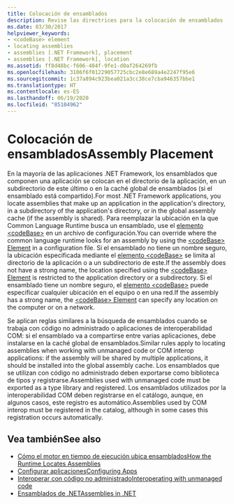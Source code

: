 ```yaml
---
title: Colocación de ensamblados
description: Revise las directrices para la colocación de ensamblados .NET en directorios (por ejemplo, en la caché global de ensamblados o en el directorio o subdirectorio de la aplicación).
ms.date: 03/30/2017
helpviewer_keywords:
- <codeBase> element
- locating assemblies
- assemblies [.NET Framework], placement
- assemblies [.NET Framework], location
ms.assetid: ff8d48bc-f606-484f-9fe1-d0af264269fb
ms.openlocfilehash: 3106f6f01229057725cbc2e8e689a4e2247f95e6
ms.sourcegitcommit: 1c37a894c923bea021a3cc38ce7cba946357bbe1
ms.translationtype: HT
ms.contentlocale: es-ES
ms.lasthandoff: 06/19/2020
ms.locfileid: "85104962"
---
```

# <a name="assembly-placement"></a><span data-ttu-id="4a07a-103">Colocación de ensamblados</span><span class="sxs-lookup"><span data-stu-id="4a07a-103">Assembly Placement</span></span>
<span data-ttu-id="4a07a-104">En la mayoría de las aplicaciones .NET Framework, los ensamblados que componen una aplicación se colocan en el directorio de la aplicación, en un subdirectorio de este último o en la caché global de ensamblados (si el ensamblado está compartido).</span><span class="sxs-lookup"><span data-stu-id="4a07a-104">For most .NET Framework applications, you locate assemblies that make up an application in the application's directory, in a subdirectory of the application's directory, or in the global assembly cache (if the assembly is shared).</span></span> <span data-ttu-id="4a07a-105">Para reemplazar la ubicación en la que Common Language Runtime busca un ensamblado, use el [elemento \<codeBase>](../configure-apps/file-schema/runtime/codebase-element.md) en un archivo de configuración.</span><span class="sxs-lookup"><span data-stu-id="4a07a-105">You can override where the common language runtime looks for an assembly by using the [\<codeBase> Element](../configure-apps/file-schema/runtime/codebase-element.md) in a configuration file.</span></span> <span data-ttu-id="4a07a-106">Si el ensamblado no tiene un nombre seguro, la ubicación especificada mediante el [elemento \<codeBase>](../configure-apps/file-schema/runtime/codebase-element.md) se limita al directorio de la aplicación o a un subdirectorio de este.</span><span class="sxs-lookup"><span data-stu-id="4a07a-106">If the assembly does not have a strong name, the location specified using the [\<codeBase> Element](../configure-apps/file-schema/runtime/codebase-element.md) is restricted to the application directory or a subdirectory.</span></span> <span data-ttu-id="4a07a-107">Si el ensamblado tiene un nombre seguro, el [elemento \<codeBase>](../configure-apps/file-schema/runtime/codebase-element.md) puede especificar cualquier ubicación en el equipo o en una red.</span><span class="sxs-lookup"><span data-stu-id="4a07a-107">If the assembly has a strong name, the [\<codeBase> Element](../configure-apps/file-schema/runtime/codebase-element.md) can specify any location on the computer or on a network.</span></span>  
  
 <span data-ttu-id="4a07a-108">Se aplican reglas similares a la búsqueda de ensamblados cuando se trabaja con código no administrado o aplicaciones de interoperabilidad COM: si el ensamblado va a compartirse entre varias aplicaciones, debe instalarse en la caché global de ensamblados.</span><span class="sxs-lookup"><span data-stu-id="4a07a-108">Similar rules apply to locating assemblies when working with unmanaged code or COM interop applications: if the assembly will be shared by multiple applications, it should be installed into the global assembly cache.</span></span> <span data-ttu-id="4a07a-109">Los ensamblados que se utilizan con código no administrado deben exportarse como biblioteca de tipos y registrarse.</span><span class="sxs-lookup"><span data-stu-id="4a07a-109">Assemblies used with unmanaged code must be exported as a type library and registered.</span></span> <span data-ttu-id="4a07a-110">Los ensamblados utilizados por la interoperabilidad COM deben registrarse en el catálogo, aunque, en algunos casos, este registro es automático.</span><span class="sxs-lookup"><span data-stu-id="4a07a-110">Assemblies used by COM interop must be registered in the catalog, although in some cases this registration occurs automatically.</span></span>  
  
## <a name="see-also"></a><span data-ttu-id="4a07a-111">Vea también</span><span class="sxs-lookup"><span data-stu-id="4a07a-111">See also</span></span>

- [<span data-ttu-id="4a07a-112">Cómo el motor en tiempo de ejecución ubica ensamblados</span><span class="sxs-lookup"><span data-stu-id="4a07a-112">How the Runtime Locates Assemblies</span></span>](../deployment/how-the-runtime-locates-assemblies.md)
- [<span data-ttu-id="4a07a-113">Configurar aplicaciones</span><span class="sxs-lookup"><span data-stu-id="4a07a-113">Configuring Apps</span></span>](../configure-apps/index.md)
- [<span data-ttu-id="4a07a-114">Interoperar con código no administrado</span><span class="sxs-lookup"><span data-stu-id="4a07a-114">Interoperating with unmanaged code</span></span>](../interop/index.md)
- [<span data-ttu-id="4a07a-115">Ensamblados de .NET</span><span class="sxs-lookup"><span data-stu-id="4a07a-115">Assemblies in .NET</span></span>](index.md)
